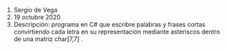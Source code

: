 1. Sergio de Vega
2. 19 octubre 2020
3. Descripción: programa en C# que escribre palabras y frases cortas convirtiendo cada letra en su representación mediante asteriscos dentro de una matriz char[7,7] .